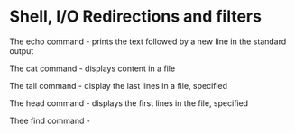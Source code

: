 # Shell, I/O Redirections and filters

The echo command - prints the text followed by a new line in the standard output

The cat command - displays content in a file

The tail command - display the last lines in a file, specified

The head command - displays the first lines in the file, specified

Thee find command - 
